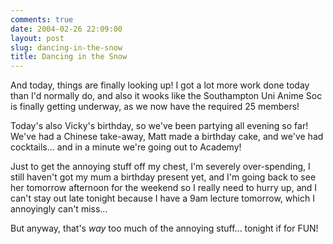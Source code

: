 ```yaml
---
comments: true
date: 2004-02-26 22:09:00
layout: post
slug: dancing-in-the-snow
title: Dancing in the Snow
---
```


And today, things are finally looking up!  I got a lot more work done today than I'd normally do, and also it wooks like the Southampton Uni Anime Soc is finally getting underway, as we now have the required 25 members!  

Today's also Vicky's birthday, so we've been partying all evening so far!  We've had a Chinese take-away, Matt made a birthday cake, and we've had cocktails... and in a minute we're going out to Academy!  

Just to get the annoying stuff off my chest, I'm severely over-spending, I still haven't got my mum a birthday present yet, and I'm going back to see her tomorrow afternoon for the weekend so I really need to hurry up, and I can't stay out late tonight because I have a 9am lecture tomorrow, which I annoyingly can't miss...  

But anyway, that's *way* too much of the annoying stuff... tonight if for FUN!
